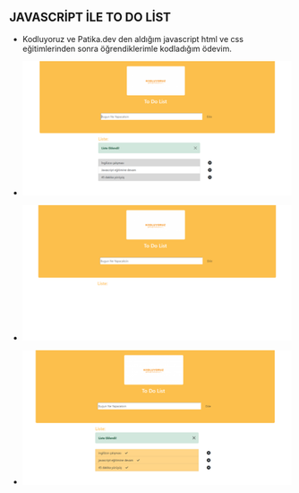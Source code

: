 ## JAVASCRİPT İLE TO DO LİST 
+  Kodluyoruz ve Patika.dev den aldığım javascript html ve css eğitimlerinden sonra öğrendiklerimle kodladığım ödevim.
+ ![Alt text](<Ekran görüntüsü 2023-07-11 202914.png>)

+ ![Alt text](<Ekran görüntüsü 2023-07-11 202930.png>)

+ ![Alt text](<Ekran görüntüsü 2023-07-11 203036.png>)